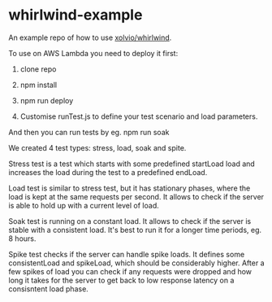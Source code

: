 # whirlwind-example

An example repo of how to use [xolvio/whirlwind](https://github.com/xolvio/whirlwind).

To use on AWS Lambda you need to deploy it first:

1. clone repo

2. npm install

3. npm run deploy

4. Customise runTest.js to define your test scenario and load parameters.

And then you can run tests by eg. npm run soak

We created 4 test types: stress, load, soak and spite.

Stress test is a test which starts with some predefined startLoad load and increases the load during the test to a predefined endLoad.

Load test is similar to stress test, but it has stationary phases, where the load is kept at the same requests per second. It allows to check if the server is able to hold up with a current level of load.

Soak test is running on a constant load. It allows to check if the server is stable with a consistent load. It's best to run it for a longer time periods, eg. 8 hours.

Spike test checks if the server can handle spike loads. It defines some consistentLoad and spikeLoad, which should be considerably higher. After a few spikes of load you can check if any requests were dropped and how long it takes for the server to get back to low response latency on a consisntent load phase.
